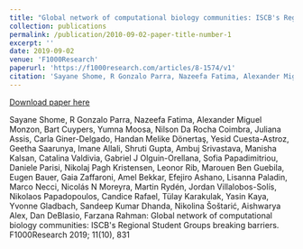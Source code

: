 ```yaml
---
title: "Global network of computational biology communities: ISCB's Regional Student Groups breaking barriers"
collection: publications
permalink: /publication/2010-09-02-paper-title-number-1
excerpt: ''
date: 2019-09-02
venue: 'F1000Research'
paperurl: 'https://f1000research.com/articles/8-1574/v1'
citation: 'Sayane Shome, R Gonzalo Parra, Nazeefa Fatima, Alexander Miguel Monzon, Bart Cuypers, Yumna Moosa, Nilson Da Rocha Coimbra, Juliana Assis, Carla Giner-Delgado, Handan Melike Dönertaş, Yesid Cuesta-Astroz, Geetha Saarunya, Imane Allali, Shruti Gupta, Ambuj Srivastava, Manisha Kalsan, Catalina Valdivia, Gabriel J Olguin-Orellana, Sofia Papadimitriou, Daniele Parisi, Nikolaj Pagh Kristensen, Leonor Rib, Marouen Ben Guebila, Eugen Bauer, Gaia Zaffaroni, Amel Bekkar, Efejiro Ashano, Lisanna Paladin, Marco Necci, Nicolás N Moreyra, Martin Rydén, Jordan Villalobos-Solís, Nikolaos Papadopoulos, Candice Rafael, Tülay Karakulak, Yasin Kaya, Yvonne Gladbach, Sandeep Kumar Dhanda, Nikolina Šoštarić, Aishwarya Alex, Dan DeBlasio, Farzana Rahman (2019). &quot;Global network of computational biology communities: ISCB's Regional Student Groups breaking barriers.&quot; <i>F1000Research</i>. 11(10).'
---
```


[Download paper here](https://f1000research.com/articles/8-1574/v1)

Sayane Shome, R Gonzalo Parra, Nazeefa Fatima, Alexander Miguel Monzon, Bart Cuypers, Yumna Moosa, Nilson Da Rocha Coimbra, Juliana Assis, Carla Giner-Delgado, Handan Melike Dönertaş, Yesid Cuesta-Astroz, Geetha Saarunya, Imane Allali, Shruti Gupta, Ambuj Srivastava, Manisha Kalsan, Catalina Valdivia, Gabriel J Olguin-Orellana, Sofia Papadimitriou, Daniele Parisi, Nikolaj Pagh Kristensen, Leonor Rib, Marouen Ben Guebila, Eugen Bauer, Gaia Zaffaroni, Amel Bekkar, Efejiro Ashano, Lisanna Paladin, Marco Necci, Nicolás N Moreyra, Martin Rydén, Jordan Villalobos-Solís, Nikolaos Papadopoulos, Candice Rafael, Tülay Karakulak, Yasin Kaya, Yvonne Gladbach, Sandeep Kumar Dhanda, Nikolina Šoštarić, Aishwarya Alex, Dan DeBlasio, Farzana Rahman: Global network of computational biology communities: ISCB's Regional Student Groups breaking barriers. F1000Research 2019; 11(10), 831